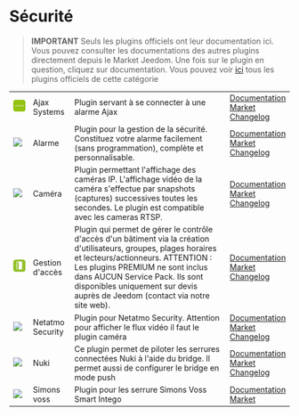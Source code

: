 
# Sécurité


>**IMPORTANT**
>Seuls les plugins officiels ont leur documentation ici. Vous pouvez consulter les documentations des autres plugins directement depuis le Market Jeedom. Une fois sur le plugin en question, cliquez sur documentation.
>Vous pouvez voir [ici](https://market.jeedom.com/index.php?v=d&p=market&type=plugin&categorie=security) tous les plugins officiels de cette catégorie


| | | | |
|--- | --- | --- | ---|
|<img src="ajaxSystem/ajaxSystem_icon.png" class="pluginLogo" width="100" />|Ajax Systems|Plugin servant à se connecter à une alarme Ajax|[Documentation](ajaxSystem/index.md)<br/>[Market](https://market.jeedom.com/index.php?v=d&p=market_display&id=4150)<br/>[Changelog](ajaxSystem/changelog.md)|
|<img src="alarm/alarm_icon.png" class="pluginLogo" width="100" />|Alarme|Plugin pour la gestion de la sécurité. Constituez votre alarme facilement (sans programmation), complète et personnalisable.|[Documentation](alarm/index.md)<br/>[Market](https://market.jeedom.com/index.php?v=d&p=market_display&id=26)<br/>[Changelog](alarm/changelog.md)|
|<img src="camera/camera_icon.png" class="pluginLogo" width="100" />|Caméra|Plugin permettant l'affichage des caméras IP. L'affichage vidéo de la caméra s'effectue par snapshots (captures) successives toutes les secondes. Le plugin est compatible avec les cameras RTSP.|[Documentation](camera/index.md)<br/>[Market](https://market.jeedom.com/index.php?v=d&p=market_display&id=70)<br/>[Changelog](camera/changelog.md)|
|<img src="gestAccess/gestAccess_icon.png" class="pluginLogo" width="100" />|Gestion d'accès|Plugin qui permet de gérer le contrôle d'accès d'un bâtiment via la création d'utilisateurs, groupes, plages horaires et lecteurs/actionneurs. ATTENTION : Les plugins PREMIUM ne sont inclus dans AUCUN Service Pack. Ils sont disponibles uniquement sur devis auprès de Jeedom (contact via notre site web).|[Documentation](gestAccess/index.md)<br/>[Market](https://market.jeedom.com/index.php?v=d&p=market_display&id=3686)<br/>[Changelog](gestAccess/changelog.md)|
|<img src="netatmoWelcome/netatmoWelcome_icon.png" class="pluginLogo" width="100" />|Netatmo Security|Plugin pour Netatmo Security. Attention pour afficher le flux vidéo il faut le plugin caméra|[Documentation](netatmoWelcome/index.md)<br/>[Market](https://market.jeedom.com/index.php?v=d&p=market_display&id=1967)<br/>[Changelog](netatmoWelcome/changelog.md)|
|<img src="nuki/nuki_icon.png" class="pluginLogo" width="100" />|Nuki|Ce plugin permet de piloter les serrures connectées Nuki à l'aide du bridge. Il permet aussi de configurer le bridge en mode push|[Documentation](nuki/index.md)<br/>[Market](https://market.jeedom.com/index.php?v=d&p=market_display&id=2819)<br/>[Changelog](nuki/changelog.md)|
|<img src="simonsvoss/simonsvoss_icon.png" class="pluginLogo" width="100" />|Simons voss|Plugin pour les serrure Simons Voss Smart Intego|[Documentation](simonsvoss/index.md)<br/>[Market](https://market.jeedom.com/index.php?v=d&p=market_display&id=3906)|
